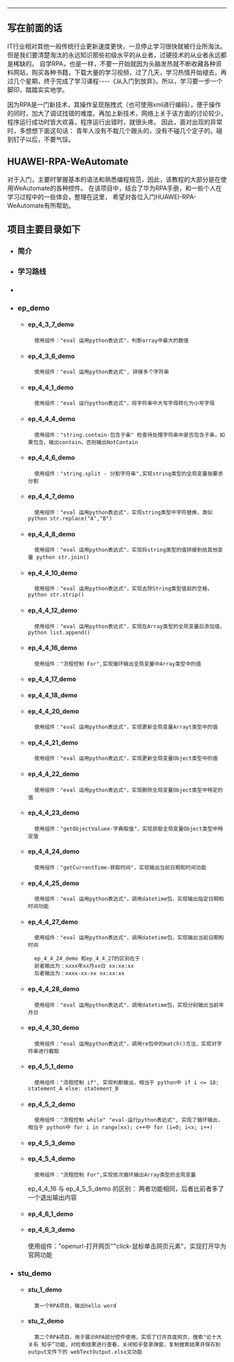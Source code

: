 
***
## 写在前面的话
IT行业相对其他一般传统行业更新速度更快，一旦停止学习很快就被行业所淘汰。但是我们要清楚淘汰的永远知识那些初级水平的从业者，过硬技术的从业者永远都是稀缺的。
自学RPA，也是一样，不要一开始就因为头脑发热就不断收藏各种资料网站，购买各种书籍，下载大量的学习视频，过了几天，学习热情开始褪去，再过几个星期，终于完成了学习课程----《从入门到放弃》。所以，学习要一步一个脚印，踏踏实实地学。

因为RPA是一门新技术，其操作呈现拖拽式（也可使用xml进行编码），便于操作的同时，加大了调试找错的难度。再加上新技术，网络上关于该方面的讨论较少，程序运行成功时皆大欢喜，程序运行出错时，就很头疼。
因此，面对出现的异常时，多想想下面这句话：
青年人没有不栽几个跟头的，没有不碰几个定子的。碰到钉子以后，不要气馁。

## HUAWEI-RPA-WeAutomate
对于入门，主要时掌握基本的语法和熟悉编程规范，因此，该教程的大部分是在使用WeAutomate的各种控件。
在该项目中，结合了华为RPA手册，和一些个人在学习过程中的一些体会，整理在这里， 希望对各位入门HUAWEI-RPA-WeAutomate有所帮助。


## 项目主要目录如下
* ### 简介
* ### 学习路线
* ###  

* ###  ep_demo

    * #### ep_4_3_7_demo
            使用组件："eval 运用python表达式"，判断array中最大的数值

    * #### ep_4_3_6_demo
            使用组件："eval 运用python表达式", 拼接多个字符串

    * #### ep_4_4_1_demo
            使用组件："eval 运行python表达式"，将字符串中大写字母转化为小写字母

    * #### ep_4_4_4_demo
            使用组件："string.contain-包含子串" 检查待处理字符串中是否包含子串，如果包含，输出contain，否则输出NotContain

    * #### ep_4_4_6_demo
            使用组件："string.split - 分割字符串",实现string类型的全局变量按要求分割


    * #### ep_4_4_7_demo
            使用组件："eval 运用python表达式"，实现string类型中字符替换，类似python str.replace("A","B")

    * #### ep_4_4_8_demo
            使用组件："eval 运用python表达式"，实现将string类型的值拼接到给其他变量 python str.join()

    * #### ep_4_4_10_demo
            使用组件："eval 运用python表达式"，实现去除String类型值前的空格，python str.strip()

    * #### ep_4_4_12_demo
            使用组件："eval 运用python表达式"，实现在Array类型的全局变量后添加值，python list.append()

    * #### ep_4_4_16_demo
            使用组件："流程控制 For",实现循环输出全局变量中Array类型中的值

    * #### ep_4_4_17_demo

    * #### ep_4_4_18_demo


    * #### ep_4_4_20_demo
            使用组件："eval 运用python表达式"，实现更新全局变量Arrayt类型中的值
    * #### ep_4_4_21_demo
            使用组件："eval 运用python表达式"，实现更新全局变量Object类型中的值

    * #### ep_4_4_22_demo
            使用组件："eval 运用python表达式"，实现删除全局变量Object类型中特定的值

    * #### ep_4_4_23_demo
            使用组件："getObjectValuee-字典取值"，实现获取全局变量Object类型中特定值
        
    * #### ep_4_4_24_demo
            使用组件："getCurrentTime-获取时间"，实现输出当前日期和时间功能

    * #### ep_4_4_25_demo
            使用组件："eval 运用python表达式"，调用datetime包，实现输出指定日期和时间功能

    * #### ep_4_4_27_demo
            使用组件："eval 运用python表达式"，调用datetime包，实现输出当前日期和时间

            ep_4_4_24_demo 和ep_4_4_27的区别在于：
            前者输出为：xxxx年xx月xx日 xx:xx:xx
            后者输出为：xxxx-xx-xx xx:xx:xx

    * #### ep_4_4_28_demo
            使用组件："eval 运用python表达式"，调用datetime包，实现分别输出当前年月日

    * #### ep_4_4_30_demo
            使用组件："eval 运用python表达式"，调用re包中的match()方法，实现对字符串进行截取

    * #### ep_4_5_1_demo
            使用组件："流程控制 if", 实现判断输出，相当于 python中 if i <= 18: statement_A else: statement_B

    * #### ep_4_5_2_demo
            使用组件："流程控制 while" "eval-运行python表达式", 实现了循环输出，相当于 python中 for i in range(xx); c++中 for (i=0; i<x; i++)

    * #### ep_4_5_3_demo
    * #### ep_4_5_4_demo
            使用组件："流程控制 For",实现依次循环输出Array类型的全局变量

        ep_4_4_16 与 ep_4_5_5_demo 的区别：
            两者功能相同，后者比前者多了一个退出输出内容

    * #### ep_4_6_1_demo


    * #### ep_4_6_3_demo
        使用组件："openurl-打开网页""click-鼠标单击网页元素"，实现打开华为官网功能

    
* ### stu_demo
    * #### stu_1_demo
            第一个RPA项目，输出hello word
    * #### stu_2_demo
            第二个RPA项目，用于展示RPA部分控件使用，实现了打开百度网页，搜索"论十大关系 知乎”功能，对检索结果进行查看，关闭知乎登录弹窗，复制搜索结果并保存到output文件下的 webTextOutput.xlsx文功能
